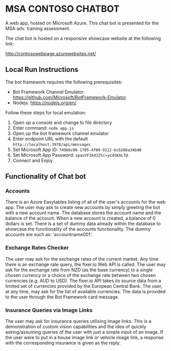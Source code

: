 # MSA CONTOSO CHATBOT

A web app, hosted on Microsoft Azure. This chat bot is presented for the MSA adv. training assessment.

The chat bot is hosted on a responsive showcase website at the following link:

http://contosowebpage.azurewebsites.net/

## Local Run Instructions

The bot framework requires the following prerequisites:

- Bot Framework Channel Emulator: https://github.com/Microsoft/BotFramework-Emulator
- Nodejs: https://nodejs.org/en/

Follow these steps for local emulation:

1. Open up a console and change to file directory
2. Enter command: `node app.js`
3. Open up the bot framework channel emulator
4. Enter endpoint URL with the default `http://localhost:3978/api/messages`
5. Set Microsoft App ID: `749b6c06-1705-4f00-9112-bcb266a34b40`
6. Set Microsoft App Password: `spauYFI6432%(=ycdSKXL7@`
7. Connect and Enjoy

## Functionality of Chat bot

### Accounts

There is an Azure Easytables listing of all of the user's accounts for the web app. The user may ask to create new accounts by simply greeting the bot with a new account name. The database stores the account name and the balance of the account. When a new account is created, a balance of 0 dollars is set. There is a set of dummy data already within the database to showcase the functionality of the accounts functionality. The dummy accounts are such as: 'accountname001'.

### Exchange Rates Checker

The user may ask for the exchange rates of the current market. Any time there is an exchange rate query, the fixer.io Web API is called. The user may ask for the exchange rate from NZD (as the base currency) to a single chosen currency or a choice of the exchange rate between two chosen currencies (e.g. AUD to USD). The fixer.io API takes its source data from a limited set of currencies provided by the European Central Bank. The user, at any time, may ask for the list of available currencies. The data is provided to the user through the Bot Framework card message.

### Insurance Queries via Image Links

The user may ask for insurance queries utilising image links. This is a demonstration of custom vision capabilities and the idea of quickly asking/assuming queries of the user with just a simple input of an image. If the user were to put in a house image link or vehicle image link, a response with the corresponding insurance is given as the reply.

